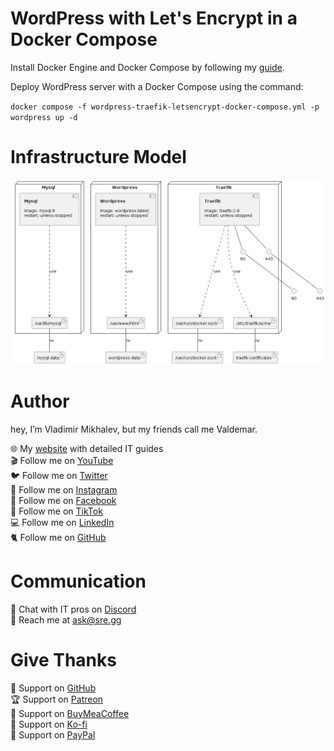 # WordPress with Let's Encrypt in a Docker Compose

Install Docker Engine and Docker Compose by following my [guide](https://www.heyvaldemar.com/install-docker-engine-and-docker-compose-on-ubuntu-server/).

Deploy WordPress server with a Docker Compose using the command:

`docker compose -f wordpress-traefik-letsencrypt-docker-compose.yml -p wordpress up -d`

# Infrastructure Model
![Infrastructure model](.infragenie/infrastructure_model.png)

# Author
hey, I’m Vladimir Mikhalev, but my friends call me Valdemar.

🌐 My [website](https://www.heyvaldemar.com/) with detailed IT guides\
🎬 Follow me on [YouTube](https://www.youtube.com/channel/UCf85kQ0u1sYTTTyKVpxrlyQ?sub_confirmation=1)\
🐦 Follow me on [Twitter](https://twitter.com/heyValdemar)\
🎨 Follow me on [Instagram](https://www.instagram.com/heyvaldemar/)\
🎸 Follow me on [Facebook](https://www.facebook.com/heyValdemarFB/)\
🎥 Follow me on [TikTok](https://www.tiktok.com/@heyvaldemar)\
💻 Follow me on [LinkedIn](https://www.linkedin.com/in/heyvaldemar/)\
🐈 Follow me on [GitHub](https://github.com/heyvaldemar)

# Communication
👾 Chat with IT pros on [Discord](https://discord.gg/AJQGCCBcqf)\
📧 Reach me at ask@sre.gg

# Give Thanks
💎 Support on [GitHub](https://github.com/sponsors/heyValdemar)\
🏆 Support on [Patreon](https://www.patreon.com/heyValdemar)\
🥤 Support on [BuyMeaCoffee](https://www.buymeacoffee.com/heyValdemar)\
🍪 Support on [Ko-fi](https://ko-fi.com/heyValdemar)\
💖 Support on [PayPal](https://www.paypal.com/paypalme/heyValdemarCOM)
